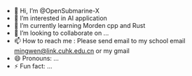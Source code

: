 - 👋 Hi, I’m @OpenSubmarine-X
- 👀 I’m interested in AI application
- 🌱 I’m currently learning Morden cpp and Rust
- 💞️ I’m looking to collaborate on ...
- 📫 How to reach me : Please send email to my school email mingwen@link.cuhk.edu.cn
  or my gmail 
- 😄 Pronouns: ...
- ⚡ Fun fact: ...

<!---
OpenSubmarine-X/OpenSubmarine-X is a ✨ special ✨ repository because its `README.md` (this file) appears on your GitHub profile.
You can click the Preview link to take a look at your changes.
--->
